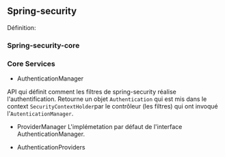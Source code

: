 ## Spring-security

Définition:

### Spring-security-core

### Core Services

* AuthenticationManager

API qui définit comment les filtres de spring-security réalise l'authentification.
Retourne un objet `Authentication` qui est mis dans le context `SecurityContextHolder`par le contrôleur (les filtres) qui ont invoqué l'`AutenticationManager`.


* ProviderManager
L'implémetation par défaut de l'interface AuthenticationManager.


* AuthenticationProviders
